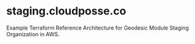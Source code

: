# staging.cloudposse.co
Example Terraform Reference Architecture for Geodesic Module Staging Organization in AWS.
